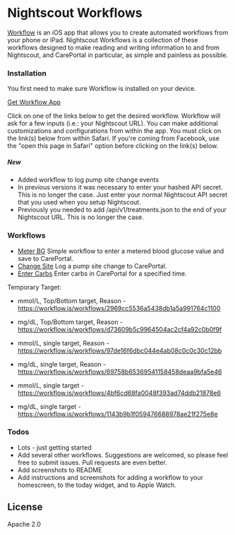 # Nightscout Workflows

[Workflow] is an iOS app that allows you to create automated workflows from your phone or iPad. Nightscout Workflows is a collection of these workflows designed to make reading and writing information to and from Nightscout, and CarePortal in particular, as simple and painless as possible.

### Installation
You first need to make sure Workflow is installed on your device. 

[Get Workflow App]

Click on one of the links below to get the desired workflow. Workflow will ask for a few inputs (i.e.: your Nightscout URL). You can make additional customizations and configurations from within the app. You must click on the link(s) below from within Safari. If you're coming from Facebook, use the "open this page in Safari" option before clicking on the link(s) below. 

##### New
 - Added workflow to log pump site change events
 - In previous versions it was necessary to enter your hashed API secret. This is no longer the case. Just enter your normal Nightscout API secret that you used when you setup Nightscout.
 - Previously you needed to add /api/v1/treatments.json to the end of your Nightscout URL. This is no longer the case.

### Workflows
 - [Meter BG] Simple workflow to enter a metered blood glucose value and save to CarePortal.
 - [Change Site] Log a pump site change to CarePortal.
 - [Enter Carbs] Enter carbs in CarePortal for a specified time.

Temporary Target:

 - mmol/L, Top/Bottom target, Reason - https://workflow.is/workflows/2969cc5536a5438db1a5a991764c1100
 - mg/dL, Top/Bottom target, Reason - https://workflow.is/workflows/d73609b5c9964504ac2cf4a92c0b0f9f

 - mmol/L, single target, Reason - https://workflow.is/workflows/97de16f6dbc044e4ab08c0c0c30c12bb
 - mg/dL, single target, Reason - https://workflow.is/workflows/69758b65369541158458deaa9bfa5e46

 - mmol/L, single target - https://workflow.is/workflows/4bf6cd68fa0048f393ad74ddb21878e6
 - mg/dL, single target - https://workflow.is/workflows/1143b9b1f059476688978ae21f275e8e

### Todos

 - Lots - just getting started
 - Add several other workflows. Suggestions are welcomed, so please feel free to submit issues. Pull requests are even better.
 - Add screenshots to README
 - Add instructions and screenshots for adding a workflow to your homescreen, to the today widget, and to Apple Watch. 


License
----
Apache 2.0

[Workflow]: http://workflow.is/
[Get Workflow App]: http://workflow.is/download
[OpenAPS Documentation]: http://openaps.readthedocs.io/en/latest/docs/Customize-Iterate/ifttt-integration.html#ifttt-setup-for-phones
[Meter BG]: https://github.com/ella7/nightscout-workflows/raw/master/workflows/Meter%20BG.wflow
[Change Site]: https://github.com/ella7/nightscout-workflows/raw/master/workflows/Change%20Site.wflow
[Enter Carbs]: https://github.com/ella7/nightscout-workflows/raw/master/workflows/Enter%20Carbs.wflow
